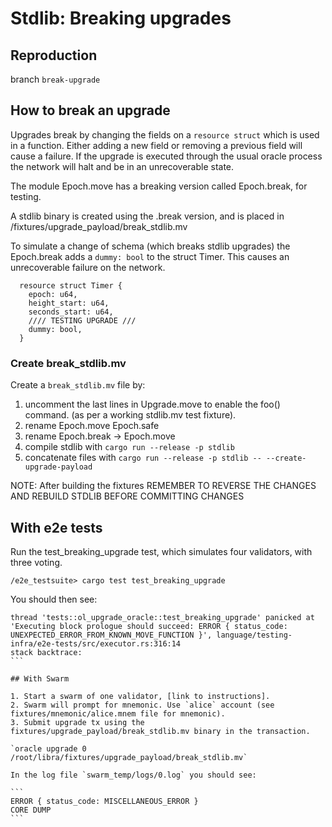 # Stdlib: Breaking upgrades

## Reproduction

branch `break-upgrade`

## How to break an upgrade

Upgrades break by changing the fields on a `resource struct` which is used in a function. Either adding a new field or removing a previous field will cause a failure. If the upgrade is executed through the usual oracle process the network will halt and be in an unrecoverable state.

The module Epoch.move has a breaking version called Epoch.break, for testing.

A stdlib binary is created using the .break version, and is placed in /fixtures/upgrade_payload/break_stdlib.mv

To simulate a change of schema (which breaks stdlib upgrades) the Epoch.break adds a `dummy: bool` to the struct Timer. This causes an unrecoverable failure on the network.
 
```
  resource struct Timer { 
    epoch: u64,
    height_start: u64,
    seconds_start: u64,
    //// TESTING UPGRADE ///
    dummy: bool,
  }
```

### Create break_stdlib.mv

Create a `break_stdlib.mv` file by:

1. uncomment the last lines in Upgrade.move to enable the foo() command. (as per a working stdlib.mv test fixture).
2. rename Epoch.move Epoch.safe
3. rename Epoch.break -> Epoch.move
4. compile stdlib with `cargo run --release -p stdlib`
5. concatenate files with `cargo run --release -p stdlib -- --create-upgrade-payload`

NOTE: After building the fixtures REMEMBER TO REVERSE THE CHANGES AND REBUILD STDLIB BEFORE COMMITTING CHANGES


## With e2e tests

Run the test_breaking_upgrade test, which simulates four validators, with three voting. 

`/e2e_testsuite> cargo test test_breaking_upgrade`

You should then see:

````
thread 'tests::ol_upgrade_oracle::test_breaking_upgrade' panicked at 'Executing block prologue should succeed: ERROR { status_code: UNEXPECTED_ERROR_FROM_KNOWN_MOVE_FUNCTION }', language/testing-infra/e2e-tests/src/executor.rs:316:14
stack backtrace:
```

## With Swarm

1. Start a swarm of one validator, [link to instructions].
2. Swarm will prompt for mnemonic. Use `alice` account (see fixtures/mnemonic/alice.mnem file for mnemonic).
3. Submit upgrade tx using the fixtures/upgrade_payload/break_stdlib.mv binary in the transaction.

`oracle upgrade 0 /root/libra/fixtures/upgrade_payload/break_stdlib.mv`

In the log file `swarm_temp/logs/0.log` you should see:

```
ERROR { status_code: MISCELLANEOUS_ERROR }
CORE DUMP
```
